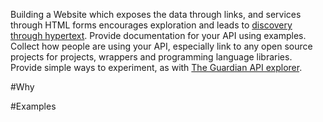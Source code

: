 Building a Website which exposes the data through links, and services through HTML forms encourages exploration and leads to [discovery through hypertext](http://roy.gbiv.com/untangled/2008/rest-apis-must-be-hypertext-driven).
Provide documentation for your API using examples.
Collect how people are using your API, especially link to any open source projects for projects, wrappers and programming language libraries.
Provide simple ways to experiment, as with [The Guardian API explorer](http://explorer.content.guardianapis.com/).

#Why

#Examples
